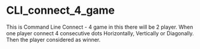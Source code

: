 # CLI_connect_4_game
This is Command Line Connect - 4 game in this there will be 2 player. When one player connect 4 consecutive dots Horizontally, Vertically or Diagonally. Then the player considered as winner.
